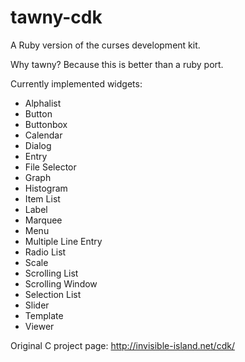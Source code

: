 tawny-cdk
========

A Ruby version of the curses development kit.

Why tawny?  Because this is better than a ruby port.

Currently implemented widgets:
 * Alphalist
 * Button
 * Buttonbox
 * Calendar
 * Dialog
 * Entry
 * File Selector
 * Graph
 * Histogram
 * Item List
 * Label
 * Marquee
 * Menu
 * Multiple Line Entry
 * Radio List
 * Scale
 * Scrolling List
 * Scrolling Window 
 * Selection List
 * Slider
 * Template
 * Viewer

Original C project page: http://invisible-island.net/cdk/
